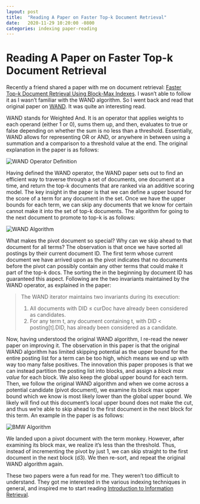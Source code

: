 ```yaml
---
layout: post
title:  "Reading A Paper on Faster Top-k Document Retrieval"
date:   2020-11-29 10:20:00 -0800
categories: indexing paper-reading
---
```


# Reading A Paper on Faster Top-k Document Retrieval

Recently a friend shared a paper with me on document retrieval: [Faster Top-k Document Retrieval Using Block-Max Indexes](http://engineering.nyu.edu/~suel/papers/bmw.pdf). I wasn’t able to follow it as I wasn’t familiar with the WAND algorithm. So I went back and read that original paper on [WAND](https://citeseerx.ist.psu.edu/viewdoc/download?doi=10.1.1.365.2939&rep=rep1&type=pdf). It was quite an interesting read.

WAND stands for Weighted And. It is an operator that  applies weights to each operand (either 1 or 0), sums them up, and then, evaluates to true or false depending on whether the sum is no less than a threshold. Essentially, WAND allows for representing OR or AND, or anywhere in between using a summation and a comparison to a threshold value at the end. The original explanation in the paper is as follows:

![WAND Operator Definition](/assets/wand-operator.jpg)

Having defined the WAND operator, the WAND paper sets out to find an efficient way to traverse through a set of documents, one document at a time, and return the top-k documents that are ranked via an additive scoring model. The key insight in the paper is that we can define a upper bound for the score of a term for any document in the set. Once we have the upper bounds for each term, we can skip any documents that we know for certain cannot make it into the set of top-k documents. The algorithm for going to the next document to promote to top-k is as follows:

![WAND Algorithm](/assets/wand-algorithm.jpg)

What makes the pivot document so special? Why can we skip ahead to that document for all terms? The observation is that once we have sorted all postings by their current document ID. The first term whose current document we have arrived upon as the pivot indicates that no documents before the pivot can possibly contain any other terms that could make it part of the top-k docs. The sorting the in the beginning by document ID has guaranteed this aspect.  Following are the two invariants maintained by the WAND operator, as explained in the paper:

> The WAND iterator maintains two invariants during its execution:
> 1. All documents with DID ≤ curDoc have already been considered as candidates.
> 2. For any term t, any document containing t, with DID < posting[t].DID, has already been considered as a candidate.

Now, having understood the original WAND algorithm, I re-read the newer paper on improving it. The observation in this paper is that the original WAND algorithm has limited skipping potential as the upper bound for the entire posting list for a term can be too high, which means we end up with way too many false positives. The innovation this paper proposes is that we can instead partition the posting list into blocks, and assign a *block max value* for each block. We also keep the global upper bound for each term. Then, we follow the original WAND algorithm and when we come across a potential candidate (pivot document), we examine its block max upper bound which we know is most likely lower than the global upper bound. We likely will find out this document’s local upper bound does not make the cut, and thus we’re able to skip ahead to the first document in the next block for this term. An example in the paper is as follows:

![BMW Algorithm](/assets/bmw-algorithm.jpg)

We landed upon a pivot document with the term monkey. However, after examining its block max, we realize it’s less than the threshold. Thus, instead of incrementing the pivot by just 1, we can skip straight to the first document in the next block (d3). We then re-sort, and repeat the original WAND algorithm again.

These two papers were a fun read for me. They weren’t too difficult to understand. They got me interested in the various indexing techniques in general, and inspired me to start reading [Introduction to Information Retrieval](https://nlp.stanford.edu/IR-book/information-retrieval-book.html).
